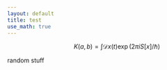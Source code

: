 ```yaml
---
layout: default
title: test
use_math: true
---
```


$$
K(a,b) = \int \mathcal{D}x(t) \exp(2\pi i S[x]/\hbar)
$$


 random stuff
